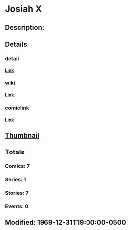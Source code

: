 # Josiah X
## Description: 
## Details
### detail
#### [Link](http://marvel.com/characters/1100/josiah_x?utm_campaign=apiRef&utm_source=d8455188da2836f893171a8a63981172)
### wiki
#### [Link](http://marvel.com/universe/Josiah_X?utm_campaign=apiRef&utm_source=d8455188da2836f893171a8a63981172)
### comiclink
#### [Link](http://marvel.com/comics/characters/1010937/josiah_x?utm_campaign=apiRef&utm_source=d8455188da2836f893171a8a63981172)
## [Thumbnail](http://i.annihil.us/u/prod/marvel/i/mg/b/40/image_not_available.jpg)
## Totals
### Comics: 7
### Series: 1
### Stories: 7
### Events: 0
## Modified: 1969-12-31T19:00:00-0500